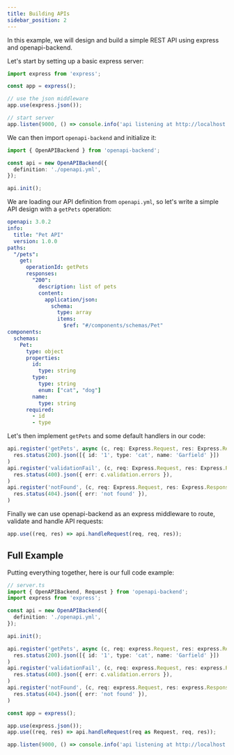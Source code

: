 ```yaml
---
title: Building APIs
sidebar_position: 2
---
```


In this example, we will design and build a simple REST API using express and openapi-backend.

Let's start by setting up a basic express server:

```ts
import express from 'express';

const app = express();

// use the json middleware
app.use(express.json());

// start server
app.listen(9000, () => console.info('api listening at http://localhost:9000'));
```

We can then import `openapi-backend` and initialize it:

```ts
import { OpenAPIBackend } from 'openapi-backend';

const api = new OpenAPIBackend({
  definition: './openapi.yml',
});

api.init();
```

We are loading our API definition from `openapi.yml`, so let's write a simple API design with a `getPets` operation:

```yaml
openapi: 3.0.2
info:
  title: "Pet API"
  version: 1.0.0
paths:
  "/pets":
    get:
      operationId: getPets
      responses:
        "200":
          description: list of pets
          content:
            application/json:
              schema:
                type: array
                items:
                  $ref: "#/components/schemas/Pet"
components:
  schemas:
    Pet:
      type: object
      properties:
        id:
          type: string
        type:
          type: string
          enum: ["cat", "dog"]
        name:
          type: string
      required:
        - id
        - type
```

Let's then implement `getPets` and some default handlers in our code:

```ts
api.register('getPets', async (c, req: Express.Request, res: Express.Response) =>
  res.status(200).json([{ id: '1', type: 'cat', name: 'Garfield' }])
)
api.register('validationFail', (c, req: Express.Request, res: Express.Response) =>
  res.status(400).json({ err: c.validation.errors }),
)
api.register('notFound', (c, req: Express.Request, res: Express.Response) =>
  res.status(404).json({ err: 'not found' }),
)
```

Finally we can use openapi-backend as an express middleware to route, validate and handle API requests:

```ts
app.use((req, res) => api.handleRequest(req, req, res));
```

## Full Example

Putting everything together, here is our full code example:

```ts
// server.ts
import { OpenAPIBackend, Request } from 'openapi-backend';
import express from 'express';

const api = new OpenAPIBackend({
  definition: './openapi.yml',
});

api.init();

api.register('getPets', async (c, req: express.Request, res: express.Response) =>
  res.status(200).json([{ id: '1', type: 'cat', name: 'Garfield' }])
)
api.register('validationFail', (c, req: express.Request, res: express.Response) =>
  res.status(400).json({ err: c.validation.errors }),
)
api.register('notFound', (c, req: express.Request, res: express.Response) =>
  res.status(404).json({ err: 'not found' }),
)

const app = express();

app.use(express.json());
app.use((req, res) => api.handleRequest(req as Request, req, res));

app.listen(9000, () => console.info('api listening at http://localhost:9000'));
```